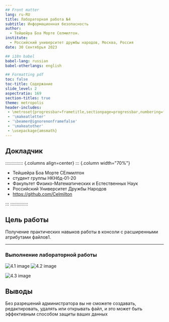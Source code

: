 ```yaml
---
## Front matter
lang: ru-RU
title: Лабораторная работа №4
subtitle: Информационная безопасность
author:
  - Тейшейра Боа Морте Селмилтон.
institute:
  - Российский университет дружбы народов, Москва, Россия
date: 30 Cентябрья 2023

## i18n babel
babel-lang: russian
babel-otherlangs: english

## Formatting pdf
toc: false
toc-title: Содержание
slide_level: 2
aspectratio: 169
section-titles: true
theme: metropolis
header-includes:
 - \metroset{progressbar=frametitle,sectionpage=progressbar,numbering=fraction}
 - '\makeatletter'
 - '\beamer@ignorenonframefalse'
 - '\makeatother'
 - \usepackage{amsmath}
---
```



## Докладчик

:::::::::::::: {.columns align=center}
::: {.column width="70%"}

* Тейшейра Боа Морте СЕлмилтон
* студент группы НКНбд-01-20
* Факультет Физико-Математических и Естественных Наук
* Российский Университет Дружбы Народов
* <https://github.com/Celmilton>

:::
::::::::::::::

## Цель работы

Получение практических навыков работы в консоли с расширенными
атрибутами файлов1.

****


### Выполнение лабораторной работы

![4.1 image](image/Image1.png)
![4.2 image](image/Image2.png)

![4.3 image](image/Image3.png)

## Выводы

Без разрешений администратора вы не сможете создавать, редактировать, удалять или открывать файл, и это может быть эффективным способом защиты ваших данных